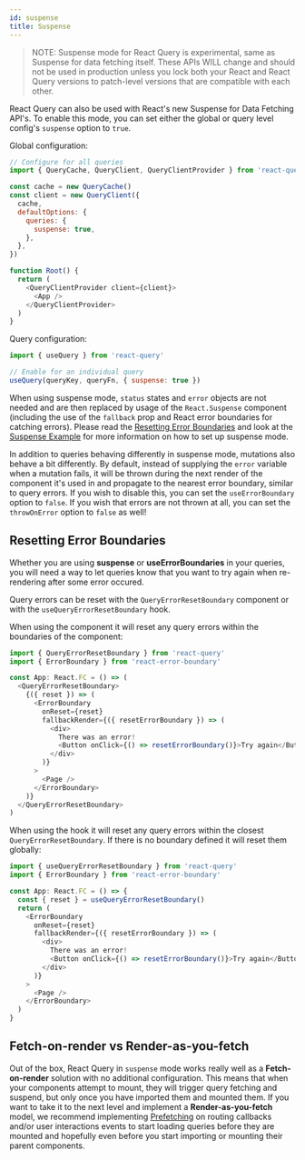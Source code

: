 ```yaml
---
id: suspense
title: Suspense
---
```


> NOTE: Suspense mode for React Query is experimental, same as Suspense for data fetching itself. These APIs WILL change and should not be used in production unless you lock both your React and React Query versions to patch-level versions that are compatible with each other.

React Query can also be used with React's new Suspense for Data Fetching API's. To enable this mode, you can set either the global or query level config's `suspense` option to `true`.

Global configuration:

```js
// Configure for all queries
import { QueryCache, QueryClient, QueryClientProvider } from 'react-query'

const cache = new QueryCache()
const client = new QueryClient({
  cache,
  defaultOptions: {
    queries: {
      suspense: true,
    },
  },
})

function Root() {
  return (
    <QueryClientProvider client={client}>
      <App />
    </QueryClientProvider>
  )
}
```

Query configuration:

```js
import { useQuery } from 'react-query'

// Enable for an individual query
useQuery(queryKey, queryFn, { suspense: true })
```

When using suspense mode, `status` states and `error` objects are not needed and are then replaced by usage of the `React.Suspense` component (including the use of the `fallback` prop and React error boundaries for catching errors). Please read the [Resetting Error Boundaries](#resetting-error-boundaries) and look at the [Suspense Example](https://codesandbox.io/s/github/tannerlinsley/react-query/tree/master/examples/suspense) for more information on how to set up suspense mode.

In addition to queries behaving differently in suspense mode, mutations also behave a bit differently. By default, instead of supplying the `error` variable when a mutation fails, it will be thrown during the next render of the component it's used in and propagate to the nearest error boundary, similar to query errors. If you wish to disable this, you can set the `useErrorBoundary` option to `false`. If you wish that errors are not thrown at all, you can set the `throwOnError` option to `false` as well!

## Resetting Error Boundaries

Whether you are using **suspense** or **useErrorBoundaries** in your queries, you will need a way to let queries know that you want to try again when re-rendering after some error occured.

Query errors can be reset with the `QueryErrorResetBoundary` component or with the `useQueryErrorResetBoundary` hook.

When using the component it will reset any query errors within the boundaries of the component:

```js
import { QueryErrorResetBoundary } from 'react-query'
import { ErrorBoundary } from 'react-error-boundary'

const App: React.FC = () => (
  <QueryErrorResetBoundary>
    {({ reset }) => (
      <ErrorBoundary
        onReset={reset}
        fallbackRender={({ resetErrorBoundary }) => (
          <div>
            There was an error!
            <Button onClick={() => resetErrorBoundary()}>Try again</Button>
          </div>
        )}
      >
        <Page />
      </ErrorBoundary>
    )}
  </QueryErrorResetBoundary>
)
```

When using the hook it will reset any query errors within the closest `QueryErrorResetBoundary`. If there is no boundary defined it will reset them globally:

```js
import { useQueryErrorResetBoundary } from 'react-query'
import { ErrorBoundary } from 'react-error-boundary'

const App: React.FC = () => {
  const { reset } = useQueryErrorResetBoundary()
  return (
    <ErrorBoundary
      onReset={reset}
      fallbackRender={({ resetErrorBoundary }) => (
        <div>
          There was an error!
          <Button onClick={() => resetErrorBoundary()}>Try again</Button>
        </div>
      )}
    >
      <Page />
    </ErrorBoundary>
  )
}
```

## Fetch-on-render vs Render-as-you-fetch

Out of the box, React Query in `suspense` mode works really well as a **Fetch-on-render** solution with no additional configuration. This means that when your components attempt to mount, they will trigger query fetching and suspend, but only once you have imported them and mounted them. If you want to take it to the next level and implement a **Render-as-you-fetch** model, we recommend implementing [Prefetching](./prefetching) on routing callbacks and/or user interactions events to start loading queries before they are mounted and hopefully even before you start importing or mounting their parent components.
